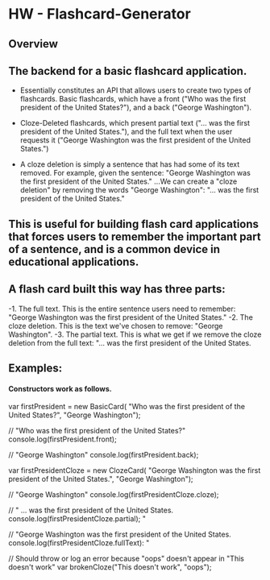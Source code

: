 # HW - Flashcard-Generator

## Overview

## The backend for a basic flashcard application.

- Essentially constitutes an API that allows users to create two types of flashcards.
Basic flashcards, which have a front ("Who was the first president of the United States?"), and a back ("George Washington").

- Cloze-Deleted flashcards, which present partial text ("... was the first president of the United States."), and the full text when the user requests it ("George Washington was the first president of the United States.")

- A cloze deletion is simply a sentence that has had some of its text removed. For example, given the sentence:
"George Washington was the first president of the United States."
...We can create a "cloze deletion" by removing the words "George Washington":
"... was the first president of the United States."

## This is useful for building flash card applications that forces users to remember the important part of a sentence, and is a common device in educational applications.

## A flash card built this way has three parts:
-1. The full text. This is the entire sentence users need to remember: "George Washington was the first president of the United States."
-2. The cloze deletion. This is the text we've chosen to remove: "George Washington".
-3. The partial text. This is what we get if we remove the cloze deletion from the full text: "... was the first president of the United States.

## Examples:

#### Constructors work as follows.
var firstPresident = new BasicCard(
    "Who was the first president of the United States?", "George Washington");

// "Who was the first president of the United States?"
console.log(firstPresident.front); 

// "George Washington"
console.log(firstPresident.back); 

var firstPresidentCloze = new ClozeCard(
    "George Washington was the first president of the United States.", "George Washington");

// "George Washington"
console.log(firstPresidentCloze.cloze); 

// " ... was the first president of the United States.
console.log(firstPresidentCloze.partial); "

// "George Washington was the first president of the United States.
console.log(firstPresidentCloze.fullText): "

// Should throw or log an error because "oops" doesn't appear in "This doesn't work"
var brokenCloze("This doesn't work", "oops"); 